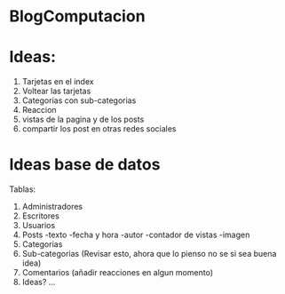 # BlogComputacion

# Ideas: 
1. Tarjetas en el index
2. Voltear las tarjetas
3. Categorias con sub-categorias
4. Reaccion
5. vistas de la pagina y de los posts
6. compartir los post en otras redes sociales 




# Ideas base de datos
Tablas:

1. Administradores
2. Escritores
3. Usuarios
4. Posts
  -texto
  -fecha y hora
  -autor
  -contador de vistas
  -imagen
5. Categorias
6. Sub-categorias (Revisar esto, ahora que lo pienso no se si sea buena idea)
7. Comentarios (añadir reacciones en algun momento)
8. Ideas? ...

